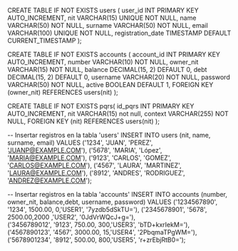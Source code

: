 CREATE TABLE IF NOT EXISTS users (
user_id INT PRIMARY KEY AUTO_INCREMENT,
nit VARCHAR(15) UNIQUE NOT NULL,
name VARCHAR(50) NOT NULL,
surname VARCHAR(50) NOT NULL,
email VARCHAR(100) UNIQUE NOT NULL,
registration_date TIMESTAMP DEFAULT CURRENT_TIMESTAMP
);

CREATE TABLE IF NOT EXISTS accounts (
account_id INT PRIMARY KEY AUTO_INCREMENT,
number VARCHAR(10) NOT NULL,
owner_nit VARCHAR(15) NOT NULL,
balance DECIMAL(15, 2) DEFAULT 0,
debt DECIMAL(15, 2) DEFAULT 0,
username VARCHAR(20) NOT NULL,
password VARCHAR(50) NOT NULL,
active BOOLEAN DEFAULT 1,
FOREIGN KEY (owner_nit) REFERENCES users(nit)
);

CREATE TABLE IF NOT EXISTS pqrs(
id_pqrs INT PRIMARY KEY AUTO_INCREMENT,
nit VARCHAR(15) not null,
context VARCHAR(255) NOT NULL,
FOREIGN KEY (nit) REFERENCES users(nit)
);

-- Insertar registros en la tabla 'users'
INSERT INTO users (nit, name, surname, email) VALUES
('1234', 'JUAN', 'PEREZ', 'JUANP@EXAMPLE.COM'),
('5678', 'MARIA', 'López', 'MARIA@EXAMPLE.COM'),
('9123', 'CARLOS', 'GOMEZ', 'CARLOS@EXAMPLE.COM'),
('4567', 'LAURA', 'MARTINEZ', 'LAURA@EXAMPLE.COM'),
('8912', 'ANDRES', 'RODRIGUEZ', 'ANDREZ@EXAMPLE.COM');

-- Insertar registros en la tabla 'accounts'
INSERT INTO accounts (number, owner_nit, balance,debt, username, password) VALUES
('1234567890', '1234', 1500.00, 0,'USER1', '7yzdb5dSkTU='),
('2345678901', '5678', 2500.00,2000 ,'USER2', '0JdVrWQcJ+g='),  
('3456789012', '9123', 750.00, 300,'USER3', 'bTD+kxrIekM='),  
('4567890123', '4567', 3000.00, 15,'USER4', '2PbqmaTPgWM='),   
('5678901234', '8912', 500.00, 800,'USER5', 'r+zrEbjRtB0='); 